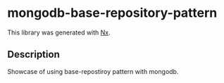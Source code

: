 # mongodb-base-repository-pattern

This library was generated with [Nx](https://nx.dev).

## Description

Showcase of using base-repostiroy pattern with mongodb.
